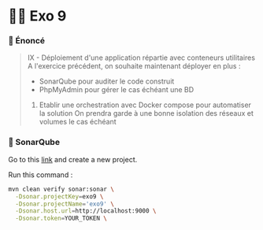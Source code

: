 # 🧑‍💻 Exo 9

### 📖 Énoncé
> IX - Déploiement d'une application répartie avec
conteneurs utilitaires
A l'exercice précédent, on souhaite maintenant
déployer en plus :
> - SonarQube pour auditer le code construit
> - PhpMyAdmin pour gérer le cas échéant une BD
> 1) Etablir une orchestration avec Docker compose
pour automatiser la solution
> On prendra garde à une bonne isolation des
réseaux et volumes le cas échéant

### 📡 SonarQube

Go to this [link](http://localhost:9000/projects/create) and create a new project.

Run this command :
```bash
mvn clean verify sonar:sonar \
  -Dsonar.projectKey=exo9 \
  -Dsonar.projectName='exo9' \
  -Dsonar.host.url=http://localhost:9000 \
  -Dsonar.token=YOUR_TOKEN \
  ```